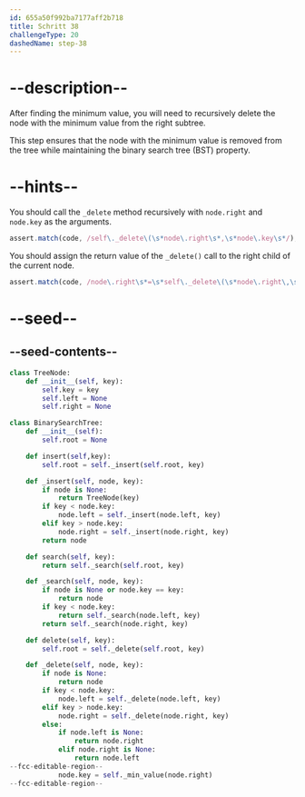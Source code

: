```yaml
---
id: 655a50f992ba7177aff2b718
title: Schritt 38
challengeType: 20
dashedName: step-38
---
```


# --description--

After finding the minimum value, you will need to recursively delete the node with the minimum value from the right subtree.

This step ensures that the node with the minimum value is removed from the tree while maintaining the binary search tree (BST) property.

# --hints--

You should call the `_delete` method recursively with `node.right` and `node.key` as the arguments.

```js
assert.match(code, /self\._delete\(\s*node\.right\s*,\s*node\.key\s*/);
```

You should assign the return value of the `_delete()` call to the right child of the current node.

```js
assert.match(code, /node\.right\s*=\s*self\._delete\(\s*node\.right\,\s*node\.key/);
```

# --seed--

## --seed-contents--

```py
class TreeNode:
    def __init__(self, key):
        self.key = key
        self.left = None
        self.right = None

class BinarySearchTree:
    def __init__(self):
        self.root = None

    def insert(self,key):
        self.root = self._insert(self.root, key)

    def _insert(self, node, key):
        if node is None:
            return TreeNode(key)
        if key < node.key:
            node.left = self._insert(node.left, key)
        elif key > node.key:
            node.right = self._insert(node.right, key)
        return node

    def search(self, key):
        return self._search(self.root, key)

    def _search(self, node, key):
        if node is None or node.key == key:
            return node
        if key < node.key:
            return self._search(node.left, key)
        return self._search(node.right, key)

    def delete(self, key):
        self.root = self._delete(self.root, key)

    def _delete(self, node, key):
        if node is None:
            return node
        if key < node.key:
            node.left = self._delete(node.left, key)
        elif key > node.key:
            node.right = self._delete(node.right, key)
        else:
            if node.left is None:
                return node.right
            elif node.right is None:
                return node.left
--fcc-editable-region--
            node.key = self._min_value(node.right)            
--fcc-editable-region--
```
